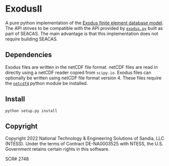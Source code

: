 # ExodusII

A pure python implementation of the [Exodus finite element database
model](https://gsjaardema.github.io/seacas-docs/sphinx/html/index.html).  The
API strives to be compatible with the API provided by
[`exodus.py`](https://gsjaardema.github.io/seacas-docs/exodus.html) built as
part of SEACAS.  The main advantage is that this implementation does not require
building SEACAS.

## Dependencies

Exodus files are written in the netCDF file format.  netCDF files are read in
directly using a netCDF reader copied from `scipy.io`.  Exodus files can
optionally be written using netCDF file format version 4.  These files require
the [`netcdf4`](https://unidata.github.io/netcdf4-python/) python module be
installed.

## Install

```
python setup.py install
```

## Copyright

Copyright 2022 National Technology & Engineering Solutions of Sandia, LLC
(NTESS). Under the terms of Contract DE-NA0003525 with NTESS, the U.S.
Government retains certain rights in this software.

SCR# 2748
